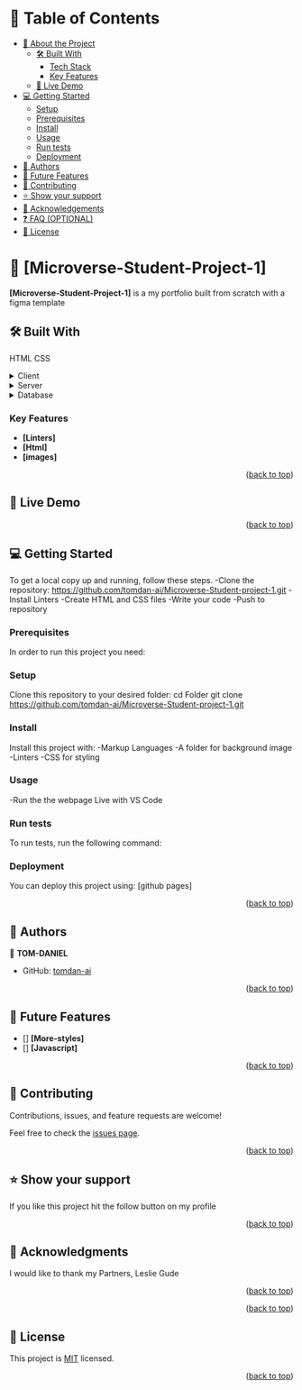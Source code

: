 <a name="readme-top"></a>


# 📗 Table of Contents

- [📖 About the Project](#about-project)
  - [🛠 Built With](#built-with)
    - [Tech Stack](#tech-stack)
    - [Key Features](#key-features)
  - [🚀 Live Demo](#live-demo)
- [💻 Getting Started](#getting-started)
  - [Setup](#setup)
  - [Prerequisites](#prerequisites)
  - [Install](#install)
  - [Usage](#usage)
  - [Run tests](#run-tests)
  - [Deployment](#triangular_flag_on_post-deployment)
- [👥 Authors](#authors)
- [🔭 Future Features](#future-features)
- [🤝 Contributing](#contributing)
- [⭐️ Show your support](#support)
- [🙏 Acknowledgements](#acknowledgements)
- [❓ FAQ (OPTIONAL)](#faq)
- [📝 License](#license)


# 📖 [Microverse-Student-Project-1] <a name="about-project"></a>


**[Microverse-Student-Project-1]** is a my portfolio built from scratch with a figma template 

## 🛠 Built With <a name="built-with"></a>
HTML
CSS


<details>
  <summary>Client</summary>
  <ul>
    <li><a href="https://reactjs.org/">React.js</a></li>
  </ul>
</details>

<details>
  <summary>Server</summary>
  <ul>
    <li><a href="https://expressjs.com/">Express.js</a></li>
  </ul>
</details>

<details>
<summary>Database</summary>
  <ul>
    <li><a href="https://www.postgresql.org/">PostgreSQL</a></li>
  </ul>
</details>

### Key Features <a name="key-features"></a>

- **[Linters]**
- **[Html]**
- **[images]**

<p align="right">(<a href="#readme-top">back to top</a>)</p>


## 🚀 Live Demo <a name="https://tomdan-ai.github.io/My-Portfolio/"></a>


<p align="right">(<a href="#readme-top">back to top</a>)</p>


## 💻 Getting Started <a name="getting-started"></a>



To get a local copy up and running, follow these steps.
-Clone the repository: https://github.com/tomdan-ai/Microverse-Student-project-1.git
-Install Linters
-Create HTML and CSS files
-Write your code
-Push to repository

### Prerequisites

In order to run this project you need:
 

### Setup

Clone this repository to your desired folder:
cd Folder
git clone https://github.com/tomdan-ai/Microverse-Student-project-1.git


### Install

Install this project with:
-Markup Languages
-A folder for background image
-Linters
-CSS for styling

### Usage
-Run the the webpage Live with VS Code 

### Run tests

To run tests, run the following command:

### Deployment

You can deploy this project using: [github pages]


<p align="right">(<a href="#readme-top">back to top</a>)</p>


## 👥 Authors <a name="authors"></a>


👤 **TOM-DANIEL**

- GitHub: [tomdan-ai](https://github.com/tomdan-ai)

<p align="right">(<a href="#readme-top">back to top</a>)</p>


## 🔭 Future Features <a name="future-features"></a>


- [] **[More-styles]**
- [] **[Javascript]**
<p align="right">(<a href="#readme-top">back to top</a>)</p>


## 🤝 Contributing <a name="contributing"></a>

Contributions, issues, and feature requests are welcome!

Feel free to check the [issues page](../../issues/).

<p align="right">(<a href="#readme-top">back to top</a>)</p>


## ⭐️ Show your support <a name="support"></a>

If you like this project hit the follow button on my profile

<p align="right">(<a href="#readme-top">back to top</a>)</p>

## 🙏 Acknowledgments <a name="acknowledgements"></a>


I would like to thank my Partners, Leslie Gude

<p align="right">(<a href="#readme-top">back to top</a>)</p>


<p align="right">(<a href="#readme-top">back to top</a>)</p>

## 📝 License <a name="license"></a>

This project is [MIT](./LICENSE.md) licensed.

<p align="right">(<a href="#readme-top">back to top</a>)</p>
